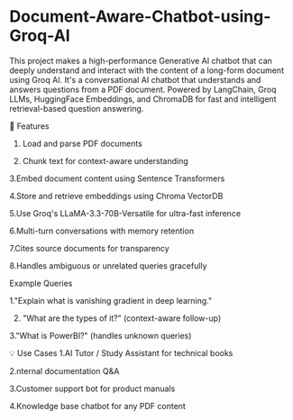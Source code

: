 # Document-Aware-Chatbot-using-Groq-AI
This project makes a high-performance Generative AI chatbot that can deeply understand and interact with the content of a long-form document using Groq AI.
It's a conversational AI chatbot that understands and answers questions from a PDF document. Powered by LangChain, Groq LLMs, HuggingFace Embeddings, and ChromaDB for fast and intelligent retrieval-based question answering.

🚀 Features
 1. Load and parse PDF documents
 
 2. Chunk text for context-aware understanding
 
 3.Embed document content using Sentence Transformers
 
 4.Store and retrieve embeddings using Chroma VectorDB
 
 5.Use Groq's LLaMA-3.3-70B-Versatile for ultra-fast inference
 
 6.Multi-turn conversations with memory retention
 
 7.Cites source documents for transparency
 
 8.Handles ambiguous or unrelated queries gracefully

 Example Queries
 
 1."Explain what is vanishing gradient in deep learning."
 
 2. "What are the types of it?" (context-aware follow-up)
 
 3."What is PowerBI?" (handles unknown queries)


💡 Use Cases
1.AI Tutor / Study Assistant for technical books

2.nternal documentation Q&A

3.Customer support bot for product manuals

4.Knowledge base chatbot for any PDF content
